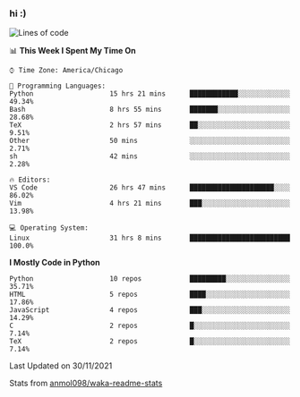 ### hi :)

<!--START_SECTION:waka-->
![Lines of code](https://img.shields.io/badge/From%20Hello%20World%20I%27ve%20Written-889361%20lines%20of%20code-blue)

📊 **This Week I Spent My Time On** 

```text
⌚︎ Time Zone: America/Chicago

💬 Programming Languages: 
Python                   15 hrs 21 mins      ████████████░░░░░░░░░░░░░   49.34% 
Bash                     8 hrs 55 mins       ███████░░░░░░░░░░░░░░░░░░   28.68% 
TeX                      2 hrs 57 mins       ██░░░░░░░░░░░░░░░░░░░░░░░   9.51% 
Other                    50 mins             ░░░░░░░░░░░░░░░░░░░░░░░░░   2.71% 
sh                       42 mins             ░░░░░░░░░░░░░░░░░░░░░░░░░   2.28%

🔥 Editors: 
VS Code                  26 hrs 47 mins      █████████████████████░░░░   86.02% 
Vim                      4 hrs 21 mins       ███░░░░░░░░░░░░░░░░░░░░░░   13.98%

💻 Operating System: 
Linux                    31 hrs 8 mins       █████████████████████████   100.0%

```

**I Mostly Code in Python** 

```text
Python                   10 repos            █████████░░░░░░░░░░░░░░░░   35.71% 
HTML                     5 repos             ████░░░░░░░░░░░░░░░░░░░░░   17.86% 
JavaScript               4 repos             ███░░░░░░░░░░░░░░░░░░░░░░   14.29% 
C                        2 repos             █░░░░░░░░░░░░░░░░░░░░░░░░   7.14% 
TeX                      2 repos             █░░░░░░░░░░░░░░░░░░░░░░░░   7.14%

```



 Last Updated on 30/11/2021
<!--END_SECTION:waka-->

Stats from [anmol098/waka-readme-stats](https://github.com/anmol098/waka-readme-stats)